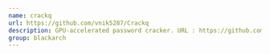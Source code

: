```yaml
---
name: crackq
url: https://github.com/vnik5287/Crackq
description: GPU-accelerated password cracker. URL : https://github.com/vnik5287/Crackq Groups : blackarch blackarch-cracker
group: blackarch
---
```

